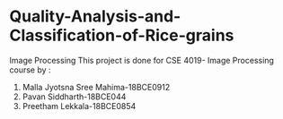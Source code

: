 # Quality-Analysis-and-Classification-of-Rice-grains
Image Processing
This project is done for CSE 4019- Image Processing course by :
1. Malla Jyotsna Sree Mahima-18BCE0912
2. Pavan Siddharth-18BCE044
3. Preetham Lekkala-18BCE0854
